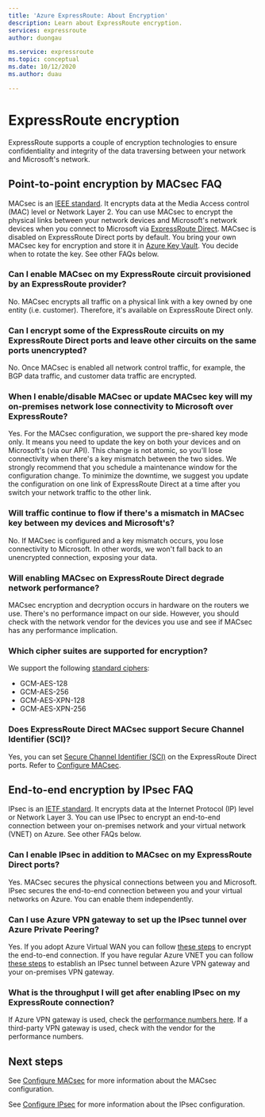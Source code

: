 ```yaml
---
title: 'Azure ExpressRoute: About Encryption'
description: Learn about ExpressRoute encryption. 
services: expressroute
author: duongau

ms.service: expressroute
ms.topic: conceptual
ms.date: 10/12/2020
ms.author: duau

---
```

# ExpressRoute encryption
 
ExpressRoute supports a couple of encryption technologies to ensure confidentiality and integrity of the data traversing between your network and Microsoft's network.

## Point-to-point encryption by MACsec FAQ
MACsec is an [IEEE standard](https://1.ieee802.org/security/802-1ae/). It encrypts data at the Media Access control (MAC) level or Network Layer 2. You can use MACsec to encrypt the physical links between your network devices and Microsoft's network devices when you connect to Microsoft via [ExpressRoute Direct](expressroute-erdirect-about.md). MACsec is disabled on ExpressRoute Direct ports by default. You bring your own MACsec key for encryption and store it in [Azure Key Vault](../key-vault/general/overview.md). You decide when to rotate the key. See other FAQs below.
### Can I enable MACsec on my ExpressRoute circuit provisioned by an ExpressRoute provider?
No. MACsec encrypts all traffic on a physical link with a key owned by one entity (i.e. customer). Therefore, it's available on ExpressRoute Direct only.
### Can I encrypt some of the ExpressRoute circuits on my ExpressRoute Direct ports and leave other circuits on the same ports unencrypted? 
No. Once MACsec is enabled all network control traffic, for example, the BGP data traffic, and customer data traffic are encrypted. 
### When I enable/disable MACsec or update MACsec key will my on-premises network lose connectivity to Microsoft over ExpressRoute?
Yes. For the MACsec configuration, we support the pre-shared key mode only. It means you need to update the key on both your devices and on Microsoft's (via our API). This change is not atomic, so you'll lose connectivity when there's a key mismatch between the two sides. We strongly recommend that you schedule a maintenance window for the configuration change. To minimize the downtime, we suggest you update the configuration on one link of ExpressRoute Direct at a time after you switch your network traffic to the other link.  
### Will traffic continue to flow if there's a mismatch in MACsec key between my devices and Microsoft's?
No. If MACsec is configured and a key mismatch occurs, you lose connectivity to Microsoft. In other words, we won't fall back to an unencrypted connection, exposing your data. 
### Will enabling MACsec on ExpressRoute Direct degrade network performance?
MACsec encryption and decryption occurs in hardware on the routers we use. There's no performance impact on our side. However, you should check with the network vendor for the devices you use and see if MACsec has any performance implication.
### Which cipher suites are supported for encryption?
We support the following [standard ciphers](https://1.ieee802.org/security/802-1ae/):
* GCM-AES-128
* GCM-AES-256
* GCM-AES-XPN-128
* GCM-AES-XPN-256
### Does ExpressRoute Direct MACsec support Secure Channel Identifier (SCI)?
Yes, you can set [Secure Channel Identifier (SCI)](https://en.wikipedia.org/wiki/IEEE_802.1AE) on the ExpressRoute Direct ports. Refer to [Configure MACsec](./expressroute-howto-macsec.md).
## End-to-end encryption by IPsec FAQ
IPsec is an [IETF standard](https://tools.ietf.org/html/rfc6071). It encrypts data at the Internet Protocol (IP) level or Network Layer 3. You can use IPsec to encrypt an end-to-end connection between your on-premises network and your virtual network (VNET) on Azure. See other FAQs below.
### Can I enable IPsec in addition to MACsec on my ExpressRoute Direct ports?
Yes. MACsec secures the physical connections between you and Microsoft. IPsec secures the end-to-end connection between you and your virtual networks on Azure. You can enable them independently. 
### Can I use Azure VPN gateway to set up the IPsec tunnel over Azure Private Peering?
Yes. If you adopt Azure Virtual WAN you can follow [these steps](../virtual-wan/vpn-over-expressroute.md) to encrypt the end-to-end connection. If you have regular Azure VNET you can follow [these steps](../vpn-gateway/site-to-site-vpn-private-peering.md) to establish an IPsec tunnel between Azure VPN gateway and your on-premises VPN gateway.
### What is the throughput I will get after enabling IPsec on my ExpressRoute connection?
If Azure VPN gateway is used, check the [performance numbers here](../vpn-gateway/vpn-gateway-about-vpngateways.md). If a third-party VPN gateway is used, check with the vendor for the performance numbers.

## Next steps
See [Configure MACsec](expressroute-howto-macsec.md) for more information about the MACsec configuration.

See [Configure IPsec](site-to-site-vpn-over-microsoft-peering.md) for more information about the IPsec configuration.